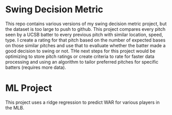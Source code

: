 # Swing Decision Metric

This repo contains various versions of my swing decision metric project, but the dataset is too large to push to github. This project compares every pitch seen by a UCSB batter to every previous pitch with similar location, speed, type. I create a rating for that pitch based on the number of expected bases on those similar pitches and use that to evalluate whether the batter made a good decision to swing or not. THe next steps for this project would be optimizing to store pitch ratings or create criteria to rate for faster data processing and using an algorithm to tailor preferred pitches for specific batters (requires more data). 

# ML Project

This project uses a ridge regression to predict WAR for various players in the MLB.
